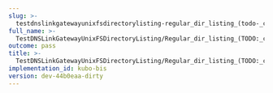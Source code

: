 ```yaml
---
slug: >-
  testdnslinkgatewayunixfsdirectorylisting-regular_dir_listing_(todo-_cleanup_kubo-specifics)_(http_proxy_tunneling_via_connect)-header_etag
full_name: >-
  TestDNSLinkGatewayUnixFSDirectoryListing/Regular_dir_listing_(TODO:_cleanup_Kubo-specifics)_(HTTP_proxy_tunneling_via_CONNECT)/Header_Etag
outcome: pass
title: >-
  TestDNSLinkGatewayUnixFSDirectoryListing/Regular_dir_listing_(TODO:_cleanup_Kubo-specifics)_(HTTP_proxy_tunneling_via_CONNECT)/Header_Etag
implementation_id: kubo-bis
version: dev-44b0eaa-dirty
---
```


